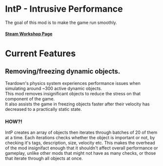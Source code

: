 # IntP - Intrusive Performance
The goal of this mod is to make the game run smoothly.  

#### [Steam Workshop Page](https://steamcommunity.com/sharedfiles/filedetails/?id=2978347999) 

# Current Features
## Removing/freezing dynamic objects.
Teardown's physics system experiences performance issues when simulating around ~300 active dynamic objects.  
This mod removes insignificant objects to reduce the stress on that component of the game.  
It also assists the game in freezing objects faster after their velocity has decreased to a practically static state.

### HOW?!
IntP creates an array of objects then iterates through batches of 20 of them at a time.
Each iterations checks whether the object is important or not, by checking it's tags, description, size, velocity etc.
This makes the overhead of the mod insignifact enough that it shouldn't affect overall performance or gameplay,
unlike other mods that might not have as many checks, or those that iterate through all objects at once.
